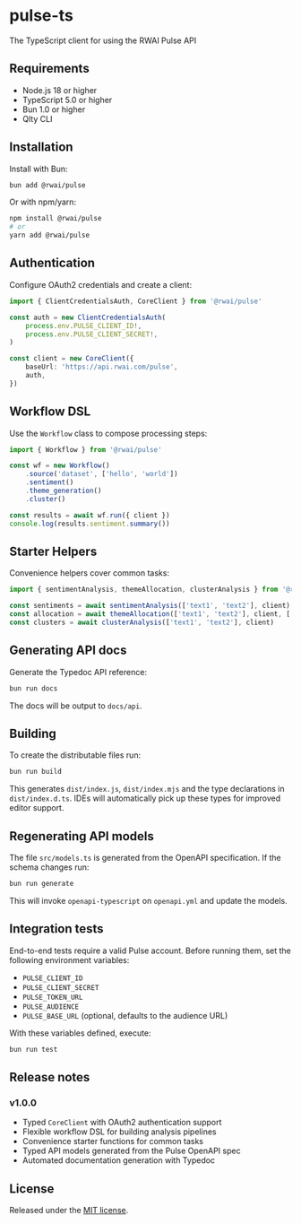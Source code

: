 # pulse-ts

The TypeScript client for using the RWAI Pulse API

## Requirements

- Node.js 18 or higher
- TypeScript 5.0 or higher
- Bun 1.0 or higher
- Qlty CLI

## Installation

Install with Bun:

```bash
bun add @rwai/pulse
```

Or with npm/yarn:

```bash
npm install @rwai/pulse
# or
yarn add @rwai/pulse
```

## Authentication

Configure OAuth2 credentials and create a client:

```ts
import { ClientCredentialsAuth, CoreClient } from '@rwai/pulse'

const auth = new ClientCredentialsAuth(
    process.env.PULSE_CLIENT_ID!,
    process.env.PULSE_CLIENT_SECRET!,
)

const client = new CoreClient({
    baseUrl: 'https://api.rwai.com/pulse',
    auth,
})
```

## Workflow DSL

Use the `Workflow` class to compose processing steps:

```ts
import { Workflow } from '@rwai/pulse'

const wf = new Workflow()
    .source('dataset', ['hello', 'world'])
    .sentiment()
    .theme_generation()
    .cluster()

const results = await wf.run({ client })
console.log(results.sentiment.summary())
```

## Starter Helpers

Convenience helpers cover common tasks:

```ts
import { sentimentAnalysis, themeAllocation, clusterAnalysis } from '@rwai/pulse'

const sentiments = await sentimentAnalysis(['text1', 'text2'], client)
const allocation = await themeAllocation(['text1', 'text2'], client, ['theme1', 'theme2'])
const clusters = await clusterAnalysis(['text1', 'text2'], client)
```

## Generating API docs

Generate the Typedoc API reference:

```bash
bun run docs
```

The docs will be output to `docs/api`.

## Building

To create the distributable files run:

```bash
bun run build
```

This generates `dist/index.js`, `dist/index.mjs` and the type declarations in `dist/index.d.ts`.
IDEs will automatically pick up these types for improved editor support.

## Regenerating API models

The file `src/models.ts` is generated from the OpenAPI specification. If the
schema changes run:

```bash
bun run generate
```

This will invoke `openapi-typescript` on `openapi.yml` and update the models.

## Integration tests

End-to-end tests require a valid Pulse account. Before running them, set the
following environment variables:

- `PULSE_CLIENT_ID`
- `PULSE_CLIENT_SECRET`
- `PULSE_TOKEN_URL`
- `PULSE_AUDIENCE`
- `PULSE_BASE_URL` (optional, defaults to the audience URL)

With these variables defined, execute:

```bash
bun run test
```

## Release notes

### v1.0.0

- Typed `CoreClient` with OAuth2 authentication support
- Flexible workflow DSL for building analysis pipelines
- Convenience starter functions for common tasks
- Typed API models generated from the Pulse OpenAPI spec
- Automated documentation generation with Typedoc

## License

Released under the [MIT license](LICENSE).
